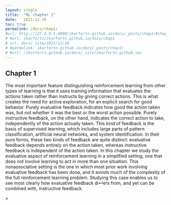 ```yaml
---
layout: single
title:  "RL chapter 1"
date:   2021-12-20 
toc: true
permalink: /docs/chap1/
#url: http://127.0.0.1:4000/ikarfortn.github.io/docs/_posts/chap1/#chapter-1
# #url: ikarfortn/ikarfortn.github.io/docs/chap1
# url: docs/_site/2021/12/20
# #permalink: ikarfortn.github.io/docs/_posts/chap1/
# #url: /ikarfortn.github.io/docs/_site/ikarfortn.github.io/
---
```


## Chapter 1

The most important feature distinguishing reinforcement learning from other types of learning is that it uses training information that evaluates the actions taken rather than instructs by giving correct actions. This is what creates the need for active exploration, for an explicit search for good behavior. Purely evaluative feedback indicates how good the action taken was, but not whether it was the best or the worst action possible. Purely instructive feedback, on the other hand, indicates the correct action to take, independently of the action actually taken. This kind of feedback is the basis of supervised learning, which includes large parts of pattern classification, artificial neural networks, and system identification. In their pure forms, these two kinds of feedback are quite distinct: evaluative feedback depends entirely on the action taken, whereas instructive feedback is independent of the action taken.
In this chapter we study the evaluative aspect of reinforcement learning in a simplified setting, one that does not involve learning to act in more than one situation. This nonassociative setting is the one in which most prior work involving evaluative feedback has been done, and it avoids much of the complexity of the full reinforcement learning problem. Studying this case enables us to see most clearly how evaluative feedback di↵ers from, and yet can be combined with, instructive feedback.

<html>
  <head>
    <script type="module" src="https://js.withorbit.com/orbit-web-component.js"></script>
  </head>
  <body>
    <orbit-reviewarea color="pink">
      <orbit-prompt
        question="RL uses training information to what and does not do what?"
        answer="to evaluate actions not instruct by giving correct actions "
      ></orbit-prompt>
      <orbit-prompt
        question="Purely instructive feedback indicates how good the action taken was. But it does not indicate whether or not _____________"
        answer="it was the best course of action."
        <!-- meme: is a sol. is it the best solution tho -->
      ></orbit-prompt>
      <orbit-prompt
        question="Given a right triangle with legs of length $a$ and $b$, what is the length of hypotenuse $c$?"
        answer="$$c = \sqrt{a^2 + b^2}$$"
      ></orbit-prompt>
    </orbit-reviewarea>
  </body>
</html>

 <!-- question-attachments="https://docs.withorbit.com/toffoli.png" -->
  <!-- question-attachments= add img of teacher giving sol vs student thinking  -->